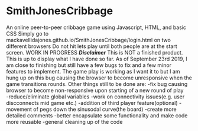 # SmithJonesCribbage
An online peer-to-peer cribbage game using Javascript, HTML, and basic CSS
Simply go to mackavellidajones.github.io/SmithJonesCribbage/login.html on two different browsers
Do not hit lets play until both people are at the start screen.
WORK IN PROGRESS
***Disclaimer***
This is NOT a finished product.  This is up to display what I have done so far. As of September 23rd 2019, I am close to finishing but still have a few bugs to fix and a few minor features to implement.  The game play is working as I want it to but I am hung up on this bug causing the browser to become unresponsive when the game transitions rounds.
Other things still to be done are:
-fix bug causing browser to become non-responsive upon starting of a new round of play	
-reduce/eliminate global variables
-work on connectivity issues(e.g. user discconnects mid game etc.)
-addition of third player feature(optional)
-movement of pegs down the sinusodal curve(the board)
-create more detailed comments
-better encapsulate some functionality and make code more reusable
-general cleaning up of the code
